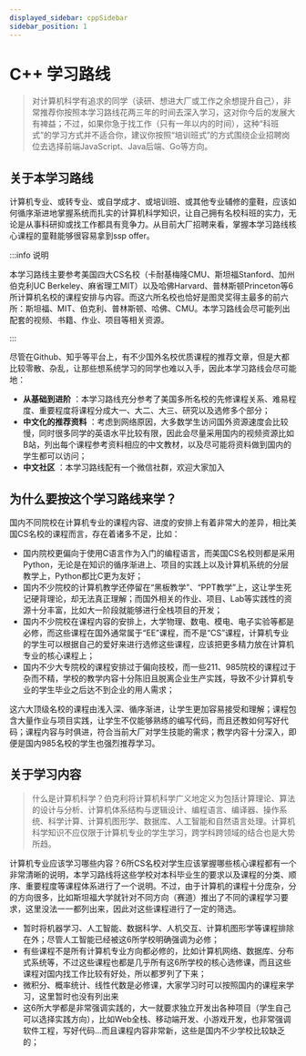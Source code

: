 ```yaml
---
displayed_sidebar: cppSidebar
sidebar_position: 1
---
```


# C++ 学习路线



>对计算机科学有追求的同学（读研、想进大厂或工作之余想提升自己），非常推荐你按照本学习路线花两三年的时间去深入学习，这对你今后的发展大有裨益；不过，如果你急于找工作（只有一年以内的时间），这种<H color="green">“科班式”</H>的学习方式并不适合你，建议你按照<H color="green">“培训班式”</H>的方式围绕企业招聘岗位去选择前端JavaScript、Java后端、Go等方向。

## 关于本学习路线
计算机专业、或转专业、或自学成才、或培训班、或其他专业辅修的童鞋，应该如何循序渐进地掌握系统而扎实的计算机科学知识，让自己拥有名校科班的实力，无论是从事科研抑或找工作都具有竞争力。从目前大厂招聘来看，掌握本学习路线核心课程的童鞋能够很容易拿到ssp offer。

:::info 说明

本学习路线主要参考美国四大CS名校（卡耐基梅隆CMU、斯坦福Stanford、加州伯克利UC Berkeley、麻省理工MIT）以及哈佛Harvard、普林斯顿Princeton等6所计算机名校的课程安排与内容。而这六所名校也恰好是图灵奖得主最多的前六所：斯坦福、MIT、伯克利、普林斯顿、哈佛、CMU。本学习路线会尽可能列出配套的视频、书籍、作业、项目等相关资源。

:::

尽管在Github、知乎等平台上，有不少国外名校优质课程的推荐文章，但是大都比较零散、杂乱，让那些想系统学习的同学也难以入手，因此本学习路线会尽可能地：

- **从基础到进阶** ：本学习路线充分参考了美国多所名校的先修课程关系、难易程度、重要程度将课程分成大一、大二、大三、研究以及选修多个部分；
- **中文化的推荐资料** ：考虑到网络原因，大多数学生访问国外资源速度会比较慢，同时很多同学的英语水平比较有限，因此会尽量采用国内的视频资源比如B站，列出每个课程参考资料相应的中文教材，以及尽可能将资料做到国内的学生都可以访问；
- **中文社区** ：本学习路线配有一个微信社群，欢迎大家加入

## 为什么要按这个学习路线来学？
国内不同院校在计算机专业的课程内容、进度的安排上有着非常大的差异，相比美国CS名校的课程而言，存在着诸多不足，比如：

- 国内院校更偏向于使用C语言作为入门的编程语言，而美国CS名校则都是采用Python，无论是在知识的循序渐进上、项目的实践上以及计算机系统的分层教学上，Python都比C更为友好；
- 国内不少院校的计算机教学还停留在“黑板教学”、“PPT教学”上，这让学生死记硬背理论，却无法真正理解；而国外相关的作业、项目、Lab等实践性的资源十分丰富，比如大一阶段就能够进行全栈项目的开发；
- 国内不少院校在课程内容的安排上，大学物理、数电、模电、电子实验等都是必修，而这些课程在国外通常属于“EE”课程，而不是“CS”课程，计算机专业的学生可以根据自己的爱好来进行选修这些课程，应该把更多精力放在计算机专业的核心课程上；
- 国内不少大专院校的课程安排过于偏向技校，而一些211、985院校的课程过于杂而不精，学校的教学内容十分陈旧且脱离企业生产实践，导致不少计算机专业的学生毕业之后达不到企业的用人需求；

这六大顶级名校的课程由浅入深、循序渐进，让学生更加容易接受和理解；课程包含大量作业与项目实践，让学生不仅能够熟练的编写代码，而且还教如何写好代码；课程内容与时俱进，符合当前大厂对学生技能的需求；教学内容十分深入，即便是国内985名校的学生也强烈推荐学习。


## 关于学习内容
>什么是计算机科学？伯克利将计算机科学广义地定义为包括计算理论、算法的设计与分析、计算机体系结构与逻辑设计、编程语言、编译器、操作系统、科学计算、计算机图形学、数据库、人工智能和自然语言处理。计算机科学知识不应仅限于计算机专业的学生学习，跨学科跨领域的结合也是大势所趋。

计算机专业应该学习哪些内容？6所CS名校对学生应该掌握哪些核心课程都有一个非常清晰的说明，本学习路线将这些学校对本科毕业生的要求以及课程的分类、顺序、重要程度等课程体系进行了一个说明。不过，由于计算机的课程十分庞杂，分的方向很多，比如斯坦福大学就针对不同方向（赛道）推出了不同的课程学习要求，这里没法一一都列出来，因此对这些课程进行了一定的筛选。

- <H color="blue">暂时</H>将机器学习、人工智能、数据科学、人机交互、计算机图形学等课程排除在外；尽管人工智能已经被这6所学校明确强调为必修；
- 有些课程不是所有计算机专业方向都必修的，比如计算机网络、数据库、分布式系统等，不过这些课程也都是几乎所有这6所学校的核心选修课，而且这些课程对国内找工作比较有好处，所以都罗列了下来；
- 微积分、概率统计、线性代数是必修课，大家学习时可以按照国内的课程来学习，这里暂时也没有列出来
- 这6所大学都是非常强调实践的，大一就要求独立开发出各种项目（学生自己可以选择实践方向），比如Web全栈、移动端开发、小游戏开发，也非常强调软件工程，写好代码...而且课程内容非常新，这些是国内不少学校比较缺乏的；



<Comment></Comment>